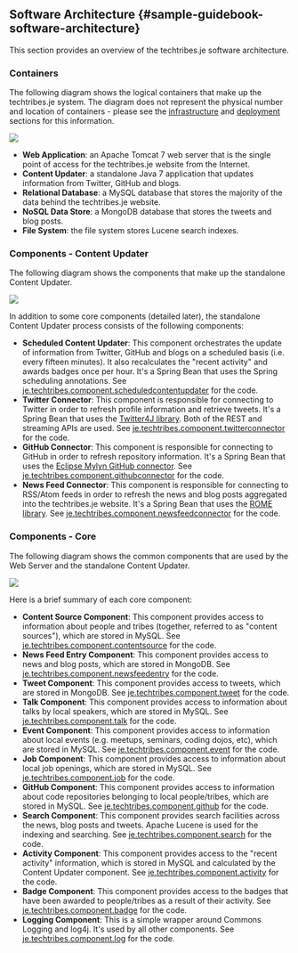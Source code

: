 ## Software Architecture {#sample-guidebook-software-architecture}

This section provides an overview of the techtribes.je software architecture.

### Containers

The following diagram shows the logical containers that make up the techtribes.je system. The diagram does not represent the physical number and location of containers - please see the [infrastructure](#sample-guidebook-infrastructure-architecture) and [deployment](#sample-guidebook-deployment) sections for this information.

![](images/sample-guidebook-software-architecture-1.png)

- __Web Application__: an Apache Tomcat 7 web server that is the single point of access for the techtribes.je website from the Internet.
- __Content Updater__: a standalone Java 7 application that updates information from Twitter, GitHub and blogs.
- __Relational Database__: a MySQL database that stores the majority of the data behind the techtribes.je website.
- __NoSQL Data Store__: a MongoDB database that stores the tweets and blog posts.
- __File System__: the file system stores Lucene search indexes.

### Components - Content Updater 

The following diagram shows the components that make up the standalone Content Updater.

![](images/sample-guidebook-software-architecture-2.png)

In addition to some core components (detailed later), the standalone Content Updater process consists of the following components:

 - __Scheduled Content Updater__: This component orchestrates the update of information from Twitter, GitHub and blogs on a scheduled basis (i.e. every fifteen minutes). It also recalculates the "recent activity" and awards badges once per hour. It's a Spring Bean that uses the Spring scheduling annotations. See [je.techtribes.component.scheduledcontentupdater](https://github.com/techtribesje/techtribesje/tree/master/techtribes-updater/src/je/techtribes/component/scheduledcontentupdater) for the code.
 - __Twitter Connector__:  This component is responsible for connecting to Twitter in order to refresh profile information and retrieve tweets. It's a Spring Bean that uses the [Twitter4J library](http://twitter4j.org). Both of the REST and streaming APIs are used. See [je.techtribes.component.twitterconnector](https://github.com/techtribesje/techtribesje/tree/master/techtribes-updater/src/je/techtribes/component/twitterconnector) for the code.
 - __GitHub Connector__:  This component is responsible for connecting to GitHub in order to refresh repository information. It's a Spring Bean that uses the [Eclipse Mylyn GitHub connector](http://www.eclipse.org/mylyn/). See [je.techtribes.component.githubconnector](https://github.com/techtribesje/techtribesje/tree/master/techtribes-updater/src/je/techtribes/component/githubconnector) for the code.
 - __News Feed Connector__:  This component is responsible for connecting to RSS/Atom feeds in order to refresh the news and blog posts aggregated into the techtribes.je website. It's a Spring Bean that uses the [ROME library](http://rometools.github.io/rome/). See [je.techtribes.component.newsfeedconnector](https://github.com/techtribesje/techtribesje/tree/master/techtribes-updater/src/je/techtribes/component/newsfeedconnector) for the code.

### Components - Core 

The following diagram shows the common components that are used by the Web Server and the standalone Content Updater.

![](images/sample-guidebook-software-architecture-3.png)

Here is a brief summary of each core component:

- __Content Source Component__: This component provides access to information about people and tribes (together, referred to as "content sources"), which are stored in MySQL. See [je.techtribes.component.contentsource](https://github.com/techtribesje/techtribesje/tree/master/techtribes-core/src/je/techtribes/component/contentsource) for the code. 
- __News Feed Entry Component__: This component provides access to news and blog posts, which are stored in MongoDB. See [je.techtribes.component.newsfeedentry](https://github.com/techtribesje/techtribesje/tree/master/techtribes-core/src/je/techtribes/component/newsfeedentry) for the code. 
- __Tweet Component__: This component provides access to tweets, which are stored in MongoDB. See [je.techtribes.component.tweet](https://github.com/techtribesje/techtribesje/tree/master/techtribes-core/src/je/techtribes/component/tweet) for the code. 
- __Talk Component__: This component provides access to information about talks by local speakers, which are stored in MySQL. See [je.techtribes.component.talk](https://github.com/techtribesje/techtribesje/tree/master/techtribes-core/src/je/techtribes/component/talk) for the code. 
- __Event Component__: This component provides access to information about local events (e.g. meetups, seminars, coding dojos, etc), which are stored in MySQL. See [je.techtribes.component.event](https://github.com/techtribesje/techtribesje/tree/master/techtribes-core/src/je/techtribes/component/event) for the code. 
- __Job Component__: This component provides access to information about local job openings, which are stored in MySQL. See [je.techtribes.component.job](https://github.com/techtribesje/techtribesje/tree/master/techtribes-core/src/je/techtribes/component/job) for the code. 
- __GitHub Component__: This component provides access to information about code repositories belonging to local people/tribes, which are stored in MySQL. See [je.techtribes.component.github](https://github.com/techtribesje/techtribesje/tree/master/techtribes-core/src/je/techtribes/component/github) for the code. 
- __Search Component__: This component provides search facilities across the news, blog posts and tweets. Apache Lucene is used for the indexing and searching. See [je.techtribes.component.search](https://github.com/techtribesje/techtribesje/tree/master/techtribes-core/src/je/techtribes/component/search) for the code. 
- __Activity Component__: This component provides access to the "recent activity" information, which is stored in MySQL and calculated by the Content Updater component. See [je.techtribes.component.activity](https://github.com/techtribesje/techtribesje/tree/master/techtribes-core/src/je/techtribes/component/activity) for the code. 
- __Badge Component__: This component provides access to the badges that have been awarded to people/tribes as a result of their activity. See [je.techtribes.component.badge](https://github.com/techtribesje/techtribesje/tree/master/techtribes-core/src/je/techtribes/component/badge) for the code. 
- __Logging Component__: This is a simple wrapper around Commons Logging and log4j. It's used by all other components. See [je.techtribes.component.log](https://github.com/techtribesje/techtribesje/tree/master/techtribes-core/src/je/techtribes/component/log) for the code.